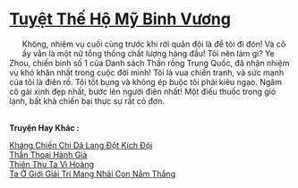 <a href="https://truyentiki.com/tuyet-the-ho-my-binh-vuong.33713/" title="Tuyệt Thế Hộ Mỹ Binh Vương"><h1>Tuyệt Thế Hộ Mỹ Binh Vương</h1></a><div style="display:table"><img align="right" style="float: left; padding: 10px;" src="https://truyentiki.com/images/story/200x260/33713.jpg" alt="">Không, nhiệm vụ cuối cùng trước khi rời quân đội là để tôi đi đón! Và cô ấy vẫn là một nữ tổng thống chất lượng hàng đầu! Tôi nên làm gì? Ye Zhou, chiến binh số 1 của Danh sách Thần rồng Trung Quốc, đã nhận nhiệm vụ khó khăn nhất trong cuộc đời mình! Tôi là vua chiến tranh, và sức mạnh của tôi là điên rồ. Tôi tốt bụng và không ép buộc tôi phải kiêu ngạo. Ngâm cô gái xinh đẹp nhất, bước lên người điên nhất! Một điếu thuốc trong gió lạnh, bất khả chiến bại thực sự rất cô đơn.</div><p><br><b>Truyện Hay Khác :</b></p><a href="https://truyentiki.com/khang-chien-chi-da-lang-dot-kich-doi.33712/" alt="Kháng Chiến Chi Dã Lang Đột Kích Đội">Kháng Chiến Chi Dã Lang Đột Kích Đội</a><br/><a href="https://github.com/nownovels/top500/tree/master/truyenhay/33853/" alt="Thần Thoại Hành Giả">Thần Thoại Hành Giả</a><br/><a href="https://github.com/nownovels/top500/tree/master/truyenhay/33827/" alt="Thiên Thu Ta Vì Hoàng">Thiên Thu Ta Vì Hoàng</a><br/><a href="https://github.com/nownovels/top500/tree/master/truyenhay/33832/" alt="Ta Ở Giới Giải Trí Mang Nhãi Con Nằm Thắng">Ta Ở Giới Giải Trí Mang Nhãi Con Nằm Thắng</a><br/>